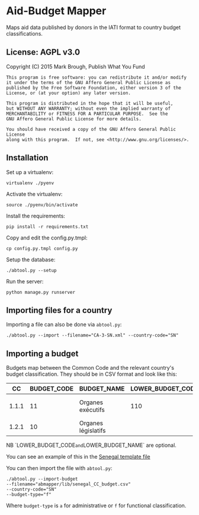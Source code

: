 Aid-Budget Mapper
=================

Maps aid data published by donors in the IATI format to country budget classifications.

License: AGPL v3.0
------------------

Copyright (C) 2015 Mark Brough, Publish What You Fund

    This program is free software: you can redistribute it and/or modify
    it under the terms of the GNU Affero General Public License as
    published by the Free Software Foundation, either version 3 of the
    License, or (at your option) any later version.

    This program is distributed in the hope that it will be useful,
    but WITHOUT ANY WARRANTY; without even the implied warranty of
    MERCHANTABILITY or FITNESS FOR A PARTICULAR PURPOSE.  See the
    GNU Affero General Public License for more details.

    You should have received a copy of the GNU Affero General Public License
    along with this program.  If not, see <http://www.gnu.org/licenses/>.

Installation
------------

Set up a virtualenv:

    virtualenv ./pyenv

Activate the virtualenv:

    source ./pyenv/bin/activate

Install the requirements:

    pip install -r requirements.txt

Copy and edit the config.py.tmpl:

    cp config.py.tmpl config.py

Setup the database:

    ./abtool.py --setup

Run the server:

    python manage.py runserver

Importing files for a country
-----------------------------

Importing a file can also be done via `abtool.py`:

    ./abtool.py --import --filename="CA-3-SN.xml" --country-code="SN"

Importing a budget
------------------

Budgets map between the Common Code and the relevant country's budget
classification. They should be in CSV format and look like this:

| CC | BUDGET_CODE | BUDGET_NAME | LOWER_BUDGET_CODE | LOWER_BUDGET_NAME |
| --- | ----------- | ----------- | ----------------- | ----------------- |
| 1.1.1 | 11 | Organes exécutifs | 110 | Aff générales Présidence de la république |
| 1.2.1 | 10 | Organes législatifs | | |

NB ´LOWER_BUDGET_CODE` and `LOWER_BUDGET_NAME` are optional.

You can see an example of this in the 
[Senegal template file](abmapper/lib/senegal_CC_budget.csv)

You can then import the file with `abtool.py`:

    ./abtool.py --import-budget 
    --filename="abmapper/lib/senegal_CC_budget.csv"
    --country-code="SN"
    --budget-type="f"
 
Where `budget-type` is `a` for administrative or `f` for functional
classification.